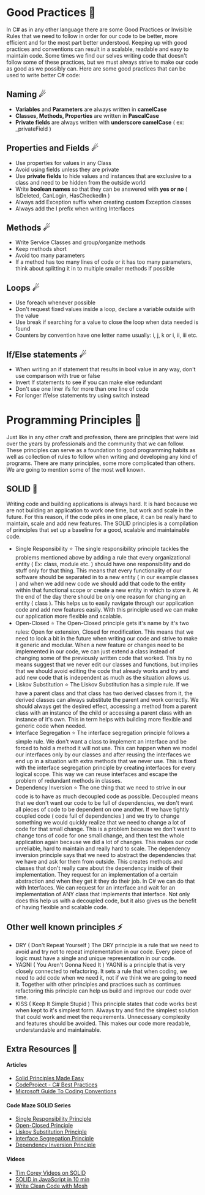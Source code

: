 # Good Practices 🚀

In C# as in any other language there are some Good Practices or Invisible Rules that we need to follow in order for our code to be better, more efficient and for the most part better understood. Keeping up with good practices and conventions can result in a scalable, readable and easy to maintain code. Some times we find our selves writing code that doesn't follow some of these practices, but we must always strive to make our code as good as we possibly can. Here are some good practices that can be used to write better C# code:

## Naming ☄

- **Variables** and **Parameters** are always written in **camelCase**
- **Classes, Methods, Properties** are written in **PascalCase**
- **Private fields** are always written with **underscore camelCase** ( ex: \_privateField )

## Properties and Fields ☄

- Use properties for values in any Class
- Avoid using fields unless they are private
- Use **private fields** to hide values and instances that are exclusive to a class and need to be hidden from the outside world
- Write **boolean names** so that they can be answered with **yes or no** ( IsDeleted, CanLogin, HasCheckedIn )
- Always add Exception suffix when creating custom Exception classes
- Always add the I prefix when writing Interfaces

## Methods ☄

- Write Service Classes and group/organize methods
- Keep methods short
- Avoid too many parameters
- If a method has too many lines of code or it has too many parameters, think about splitting it in to multiple smaller methods if possible

## Loops ☄

- Use foreach whenever possible
- Don't request fixed values inside a loop, declare a variable outside with the value
- Use break if searching for a value to close the loop when data needed is found
- Counters by convention have one letter name usually: i, j, k or i, ii, iii etc.

## If/Else statements ☄

- When writing an if statement that results in bool value in any way, don't use comparison with true or false
- Invert If statements to see if you can make else redundant
- Don't use one liner ifs for more than one line of code
- For longer if/else statements try using switch instead

# Programming Principles 🎯

Just like in any other craft and profession, there are principles that were laid over the years by professionals and the community that we can follow. These principles can serve as a foundation to good programming habits as well as collection of rules to follow when writing and developing any kind of programs. There are many principles, some more complicated than others. We are going to mention some of the most well known.

## SOLID 🌟

Writing code and building applications is always hard. It is hard because we are not building an application to work one time, but work and scale in the future. For this reason, if the code piles in one place, it can be really hard to maintain, scale and add new features. The SOLID principles is a compilation of principles that set up a baseline for a good, scalable and maintainable code.

- Single Responsibility ⭐
  The single responsibility principle tackles the problems mentioned above by adding a rule that every organizational entity ( Ex: class, module etc. ) should have one responsibility and do stuff only for that thing. This means that every functionality of our software should be separated in to a new entity ( in our example classes ) and when we add new code we should add that code to the entity within that functional scope or create a new entity in which to store it. At the end of the day there should be only one reason for changing an entity ( class ). This helps us to easily navigate through our application code and add new features easily. With this principle used we can make our application more flexible and scalable.
- Open-Closed ⭐
  The Open-Closed principle gets it's name by it's two rules: Open for extension, Closed for modification. This means that we need to look a bit in the future when writing our code and strive to make it generic and modular. When a new feature or changes need to be implemented in our code, we can just extend a class instead of changing some of the previously written code that worked. This by no means suggest that we never edit our classes and functions, but implies that we should avoid editing the code that already works and try and add new code that is independent as much as the situation allows us.
- Liskov Substitution ⭐
  The Liskov Substitution has a simple rule. If we have a parent class and that class has two derived classes from it, the derived classes can always substitute the parent and work correctly. We should always get the desired effect, accessing a method from a parent class with an instance of the child or accessing a parent class with an instance of it's own. This in term helps with building more flexible and generic code when needed.
- Interface Segregation ⭐
  The interface segregation principle follows a simple rule. We don't want a class to implement an interface and be forced to hold a method it will not use. This can happen when we model our interfaces only by our classes and after reusing the interfaces we end up in a situation with extra methods that we never use. This is fixed with the interface segregation principle by creating interfaces for every logical scope. This way we can reuse interfaces and escape the problem of redundant methods in classes.
- Dependency Inversion ⭐
  The one thing that we need to strive in our code is to have as much decoupled code as possible. Decoupled means that we don't want our code to be full of dependencies, we don't want all pieces of code to be dependent on one another. If we have tightly coupled code ( code full of dependencies ) and we try to change something we would quickly realize that we need to change a lot of code for that small change. This is a problem because we don't want to change tons of code for one small change, and then test the whole application again because we did a lot of changes. This makes our code unreliable, hard to maintain and really hard to scale. The dependency inversion principle says that we need to abstract the dependencies that we have and ask for them from outside. This creates methods and classes that don't really care about the dependency inside of their implementation. They request for an implementation of a certain abstraction and when they get it they do their job. In C# we can do that with Interfaces. We can request for an interface and wait for an implementation of ANY class that implements that interface. Not only does this help us with a decoupled code, but it also gives us the benefit of having flexible and scalable code.

## Other well known principles ⚡

- DRY ( Don't Repeat Yourself )
  The DRY principle is a rule that we need to avoid and try not to repeat implementation in our code. Every piece of logic must have a single and unique representation in our code.
- YAGNI ( You Aren't Gonna Need It )
  YAGNI is a principle that is very closely connected to refactoring. It sets a rule that when coding, we need to add code when we need it, not if we think we are going to need it. Together with other principles and practices such as continues refactoring this principle can help us build and improve our code over time.
- KISS ( Keep It Simple Stupid )
  This principle states that code works best when kept to it's simplest form. Always try and find the simplest solution that could work and meet the requirements. Unnecessary complexity and features should be avoided. This makes our code more readable, understandable and maintainable.

## Extra Resources 🎁

#### Articles

- [Solid Principles Made Easy](https://medium.com/@dhkelmendi/solid-principles-made-easy-67b1246bcdf)
- [CodeProject - C# Best Practices](https://www.codeproject.com/Articles/118853/Some-Best-Practices-for-C-Application-Developmen)
- [Microsoft Guide To Coding Conventions](https://docs.microsoft.com/en-us/dotnet/csharp/programming-guide/inside-a-program/coding-conventions)

#### Code Maze SOLID Series

- [Single Responsibility Principle](https://code-maze.com/single-responsibility-principle/)
- [Open-Closed Principle](https://code-maze.com/open-closed-principle/)
- [Liskov Substitution Principle](https://code-maze.com/liskov-substitution-principle/)
- [Interface Segregation Principle](https://code-maze.com/interface-segregation-principle/)
- [Dependency Inversion Principle](https://code-maze.com/dependency-inversion-principle/)

#### Videos

- [Tim Corey Videos on SOLID](https://www.youtube.com/watch?v=5RwhyZnVRS8&list=PLLWMQd6PeGY3ob0Ga6vn1czFZfW6e-FLr)
- [SOLID in JavaScript in 10 min](https://www.youtube.com/watch?v=GtZtQ2VFweA)
- [Write Clean Code with Mosh](https://www.youtube.com/watch?v=5koPpYVa020)
